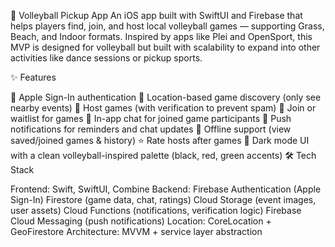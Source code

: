 🏐 Volleyball Pickup App
An iOS app built with SwiftUI and Firebase that helps players find, join, and host local volleyball games — supporting Grass, Beach, and Indoor formats. Inspired by apps like Plei and OpenSport, this MVP is designed for volleyball but built with scalability to expand into other activities like dance sessions or pickup sports.

✨ Features


🔐 Apple Sign-In authentication
📍 Location-based game discovery (only see nearby events)
📝 Host games (with verification to prevent spam)
👥 Join or waitlist for games
💬 In-app chat for joined game participants
🔔 Push notifications for reminders and chat updates
📶 Offline support (view saved/joined games & history)
⭐ Rate hosts after games
🎨 Dark mode UI with a clean volleyball-inspired palette (black, red, green accents)
🛠️ Tech Stack


Frontend: Swift, SwiftUI, Combine
Backend: Firebase
Authentication (Apple Sign-In)
Firestore (game data, chat, ratings)
Cloud Storage (event images, user assets)
Cloud Functions (notifications, verification logic)
Firebase Cloud Messaging (push notifications)
Location: CoreLocation + GeoFirestore
Architecture: MVVM + service layer abstraction
